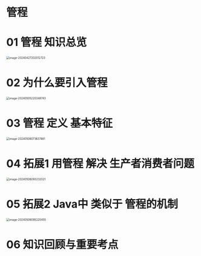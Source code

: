 # 管程



# 01 管程 知识总览

<img src="https://cvp.oss-cn-shanghai.aliyuncs.com/picgo/202404272020802.png" alt="image-20240427202012723" style="zoom:50%;" />



# 02 为什么要引入管程

<img src="https://cvp.oss-cn-shanghai.aliyuncs.com/picgo/202405052203869.png" alt="image-20240505220348743" style="zoom:50%;" />



# 03 管程 定义 基本特征

<img src="https://cvp.oss-cn-shanghai.aliyuncs.com/picgo/202405060736642.png" alt="image-20240506073637461" style="zoom:50%;" />



# 04 拓展1 用管程 解决 生产者消费者问题

<img src="https://cvp.oss-cn-shanghai.aliyuncs.com/picgo/202405060932467.png" alt="image-20240506093232021" style="zoom:50%;" />



# 05 拓展2 Java中 类似于 管程的机制

<img src="https://cvp.oss-cn-shanghai.aliyuncs.com/picgo/202405060952600.png" alt="image-20240506095220455" style="zoom:50%;" />



# 06 知识回顾与重要考点

